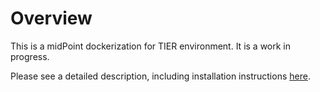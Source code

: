 # Overview

This is a midPoint dockerization for TIER environment. It is a work in progress.

Please see a detailed description, including installation instructions [here](https://spaces.at.internet2.edu/display/MID/Dockerized+midPoint).
